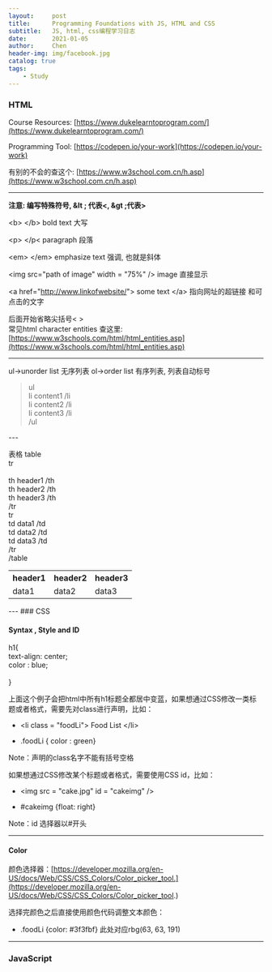 ```yaml
---
layout:     post
title:      Programming Foundations with JS, HTML and CSS
subtitle:   JS, html, css编程学习日志
date:       2021-01-05
author:     Chen 
header-img: img/facebook.jpg
catalog: true
tags:
    - Study
---
```



### HTML

Course Resources: [https://www.dukelearntoprogram.com/](https://www.dukelearntoprogram.com/) 

Programming Tool: [https://codepen.io/your-work](https://codepen.io/your-work)

有别的不会的查这个: [https://www.w3school.com.cn/h.asp](https://www.w3school.com.cn/h.asp)

--- 

<b>注意: 编写特殊符号, &lt ; 代表<,  &gt ;代表>  </b>

&lt;b&gt; &lt;/b&gt; bold text 大写  

&lt;p&gt; &lt;/p&lt; paragraph 段落

&lt;em&gt; &lt;/em&gt; emphasize text  强调, 也就是斜体

&lt;img src="path of image" width = "75%" /&gt; image 直接显示

&lt;a href="http://www.linkofwebsite/"&gt; some text  &lt;/a&gt;  指向网址的超链接 和可点击的文字

后面开始省略尖括号&lt; &gt;  
常见html character entities 查这里: [https://www.w3schools.com/html/html_entities.asp](https://www.w3schools.com/html/html_entities.asp)

---

ul→unorder list 无序列表
ol→order list 有序列表, 列表自动标号

<blockquote>
ul <br>
li      content1         /li <br>
li      content2         /li <br>
li      content3         /li <br>
/ul
</blockquote> 
---

表格
table <br> 
tr          <br>      
th header1 /th   <br>
th header2 /th   <br>
th header3 /th   <br>
/tr          <br>
tr           <br>
td  data1 /td         <br>
td data2 /td         <br>
td data3 /td             <br>
/tr                    <br>
/table        <br>

<table> 
<tr>      
<th> header1 </th>   
<th> header2 </th> 
<th> header3 </th>   
</tr>         
<tr>
<td>  data1 </td>         
<td> data2 </td>         
<td> data3 </td>             
</tr>                    
</table>        
---
### CSS

#### Syntax , Style and ID

h1{ <br>
      text-align: center;<br>
      color : blue;<br>
<br>
}

上面这个例子会把html中所有h1标题全都居中变蓝，如果想通过CSS修改一类标题或者格式，需要先对class进行声明，比如： <br>

- &lt;li class = "foodLi"&gt; Food List &lt;/li&gt;

- .foodLi { color : green}

Note：声明的class名字不能有括号空格

如果想通过CSS修改某个标题或者格式，需要使用CSS id，比如：<br>

- &lt;img src = "cake.jpg" id = "cakeimg" /&gt;

- #cakeimg {float: right}

Note：id 选择器以#开头

--- 

#### Color 

颜色选择器：[https://developer.mozilla.org/en-US/docs/Web/CSS/CSS_Colors/Color_picker_tool.](https://developer.mozilla.org/en-US/docs/Web/CSS/CSS_Colors/Color_picker_tool.)

选择完颜色之后直接使用颜色代码调整文本颜色： 

- .foodLi {color: #3f3fbf}    此处对应rbg(63, 63, 191)

--- 

### JavaScript



